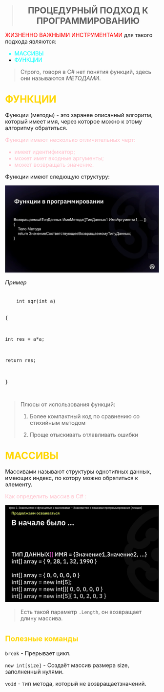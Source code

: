 
> # <center> ПРОЦЕДУРНЫЙ ПОДХОД К ПРОГРАММИРОВАНИЮ </center> 

<font size="4">

<font color="red"> 
ЖИЗНЕННО ВАЖНЫМИ ИНСТРУМЕНТАМИ</font> для такого подхода являются:
<font color="cyan">

*  МАССИВЫ
*  ФУНКЦИИ </FONT>

> Строго, говоря в С# нет понятия функций, здесь они называются *МЕТОДАМИ*.

## <font size="6" Color="gold"> ФУНКЦИИ </font>
Функции (методы) - это заранее описанный алгоритм, который имеет имя, через которое можно к этому алгоритму обратиться.

<font Color="pink"> Функции имеют несколько отличительных черт:

* имеет идентификатор;
* может имет входные аргументы;
* может возвращать значение.

 </font>

Функции имеют следющую структуру:
<center>

![](function_layout.jpg)
</center>

*Пример* 

<code>
    int sqr(int a)
    
   {
    
int res = a*a;

return res;
    
}

</code>

> Плюсы от использования функций:
> 
> 1. Более компактный код по сравнению со стихийным методом
> 
> 2. Проще отыскивать отлавливать ошибки
>

## <font size="6" Color="gold"> МАССИВЫ </font>

Массивами называют структуры однотипных данных, имеющих индекс, по котору можно обратиться к элементу.

<font color="pink"> Как определить массив в C# : </font>

<center>

![](how2array.jpg)
</center>

> Есть такой параметр <code>.Length</code>, он возвращает длину массива.

## <font size="5" Color="gold"> Полезные команды </font>

<code>break</code> - Прерывает цикл.

<code>new int[size]</code> - Создаёт массив размера size, заполненный нулями.

<code>void</code> - тип метода, который не возвращаетзначений.

</font>